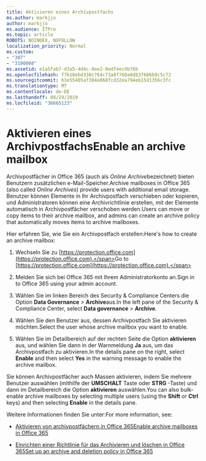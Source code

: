 ```yaml
---
title: Aktivieren eines Archivpostfachs
ms.author: markjjo
author: markjjo
ms.audience: ITPro
ms.topic: article
ROBOTS: NOINDEX, NOFOLLOW
localization_priority: Normal
ms.custom:
- "307"
- "3100008"
ms.assetid: e1a5fab7-d3a5-4d4c-8ee2-0edf4ec9b76b
ms.openlocfilehash: f7b18ebd330c764c73a8f760a0d837686b9c5c72
ms.sourcegitcommit: b3e55405af384e868fcd32ea794eb15d1356c3fc
ms.translationtype: MT
ms.contentlocale: de-DE
ms.lasthandoff: 08/29/2019
ms.locfileid: "36665123"
---
```

# <a name="enable-an-archive-mailbox"></a><span data-ttu-id="483b2-102">Aktivieren eines Archivpostfachs</span><span class="sxs-lookup"><span data-stu-id="483b2-102">Enable an archive mailbox</span></span>

<span data-ttu-id="483b2-103">Archivpostfächer in Office 365 (auch als *Online Archive*bezeichnet) bieten Benutzern zusätzlichen e-Mail-Speicher.</span><span class="sxs-lookup"><span data-stu-id="483b2-103">Archive mailboxes in Office 365 (also called  *Online Archives*) provide users with additional email storage.</span></span> <span data-ttu-id="483b2-104">Benutzer können Elemente in Ihr Archivpostfach verschieben oder kopieren, und Administratoren können eine Archivrichtlinie erstellen, mit der Elemente automatisch in Archivpostfächer verschoben werden.</span><span class="sxs-lookup"><span data-stu-id="483b2-104">Users can move or copy items to their archive mailbox, and admins can create an archive policy that automatically moves items to archive mailboxes.</span></span>
  
<span data-ttu-id="483b2-105">Hier erfahren Sie, wie Sie ein Archivpostfach erstellen:</span><span class="sxs-lookup"><span data-stu-id="483b2-105">Here's how to create an archive mailbox:</span></span>
  
1. <span data-ttu-id="483b2-106">Wechseln Sie zu [https://protection.office.com](https://protection.office.com).</span><span class="sxs-lookup"><span data-stu-id="483b2-106">Go to [https://protection.office.com](https://protection.office.com).</span></span>

2. <span data-ttu-id="483b2-107">Melden Sie sich bei Office 365 mit Ihrem Administratorkonto an.</span><span class="sxs-lookup"><span data-stu-id="483b2-107">Sign in to Office 365 using your admin account.</span></span>

3. <span data-ttu-id="483b2-108">Wählen Sie im linken Bereich des Security &amp; Compliance Centers die Option **Data Governance** \> **Archive**aus.</span><span class="sxs-lookup"><span data-stu-id="483b2-108">In the left pane of the Security &amp; Compliance Center, select **Data governance** \> **Archive**.</span></span>

4. <span data-ttu-id="483b2-109">Wählen Sie den Benutzer aus, dessen Archivpostfach Sie aktivieren möchten.</span><span class="sxs-lookup"><span data-stu-id="483b2-109">Select the user whose archive mailbox you want to enable.</span></span>

5. <span data-ttu-id="483b2-110">Wählen Sie im Detailbereich auf der rechten Seite die Option **aktivieren** aus, und wählen Sie dann in der Warnmeldung **Ja** aus, um das Archivpostfach zu aktivieren.</span><span class="sxs-lookup"><span data-stu-id="483b2-110">In the details pane on the right, select **Enable** and then select **Yes** in the warning message to enable the archive mailbox.</span></span>

<span data-ttu-id="483b2-111">Sie können Archivpostfächer auch Massen aktivieren, indem Sie mehrere Benutzer auswählen (mithilfe der **UMSCHALT** Taste oder **STRG** -Taste) und dann im Detailbereich die Option **aktivieren** auswählen.</span><span class="sxs-lookup"><span data-stu-id="483b2-111">You can also bulk-enable archive mailboxes by selecting multiple users (using the **Shift** or **Ctrl** keys) and then selecting **Enable** in the details pane.</span></span>
  
<span data-ttu-id="483b2-112">Weitere Informationen finden Sie unter:</span><span class="sxs-lookup"><span data-stu-id="483b2-112">For more information, see:</span></span>
  
- [<span data-ttu-id="483b2-113">Aktivieren von archivpostfächern in Office 365</span><span class="sxs-lookup"><span data-stu-id="483b2-113">Enable archive mailboxes in Office 365</span></span>](https://support.office.com/article/enable-archive-mailboxes-in-the-office-365-security-compliance-center-268a109e-7843-405b-bb3d-b9393b2342ce)

- [<span data-ttu-id="483b2-114">Einrichten einer Richtlinie für das Archivieren und löschen in Office 365</span><span class="sxs-lookup"><span data-stu-id="483b2-114">Set up an archive and deletion policy in Office 365</span></span>](https://support.office.com/article/Set-up-an-archive-and-deletion-policy-for-mailboxes-in-your-Office-365-organization-ec3587e4-7b4a-40fb-8fb8-8aa05aeae2ce)
